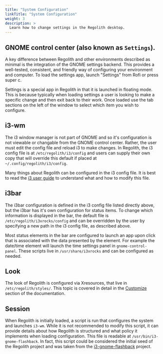 ```yaml
---
title: "System Configuration"
linkTitle: "System Configuration"
weight: 3
description: >
  Learn how to change settings in the Regolith desktop.
---
```


## GNOME control center (also known as <code>Settings</code>).

A key difference between Regolith and other environments described as minimal is the integration of the GNOME settings backend.  This provides a well-tested, consistent, and friendly way of configuring your environment and computer.  To load the settings app, launch "Settings" from Rofi or press <span class="text-nowrap"><span class="badge badge-warning">super</span> <span class="badge badge-warning">c</span></span>.  

Settings is a special app in Regolith in that it is launched in floating mode.  This is because typically when loading settings a user is looking to make a specific change and then exit back to their work. Once loaded use the tab sections on the left of the window to select which item you wish to configure.

## i3-wm

The i3 window manager is not part of GNOME and so it's configuration is not viewable or changable from the GNOME control center.  Rather, the user must edit the config file and reload i3 to make changes.  In Regolith, the i3 config file is at <code>/etc/regolith/i3/config</code> and users can supply their own copy that will override this default if placed at <code>~/.config/regolith/i3/config</code>.

Many things about Regolith can be configured in the i3 config file.  It is best to read the [i3 user guide](https://i3wm.org/docs/userguide.html) to understand what and how to modify this file.

## i3bar

The i3bar configuration is defined in the i3 config file listed directly above, but the i3bar has it's own configuration for status items.  To change which information is displayed in the bar, the default file is <code>/etc/regolith/i3xrocks/config</code> and can be overridden by the user by specifying a new path in the i3 config file, as described above.

Most status elements in the bar are configured to launch an app upon click that is associated with the data presented by the element.  For example the date/time element will launch the time settings panel in `gnome-control-panel`.  These scripts live in `/usr/share/i3xrocks` and can be configured as needed.

## Look

The look of Regolith is configured via Xresources, that live in <code>/etc/regolith/styles/</code>.  This topic is covered in detail in the [Customize](../../customize/) section of the documentation.

## Session

When Regolith is initially loaded, a script is run that configures the system and launches <code>i3-wm</code>.  While it is not recommended to modify this script, it can provide details about how Regolith is structured and what policy it implements when loading configuration.  This file is readable at <code>/usr/bin/i3-gnome-flashback</code>.  In fact, this script could be considered the initial seed of the Regolith project and was taken from the [i3-gnome-flashback](https://github.com/deuill/i3-gnome-flashback) project.